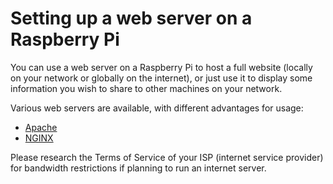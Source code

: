 # Setting up a web server on a Raspberry Pi

You can use a web server on a Raspberry Pi to host a full website (locally on your network or globally on the internet), or just use it to display some information you wish to share to other machines on your network.

Various web servers are available, with different advantages for usage:

- [Apache](apache.md)
- [NGINX](nginx.md)

Please research the Terms of Service of your ISP (internet service provider) for bandwidth restrictions if planning to run an internet server.
